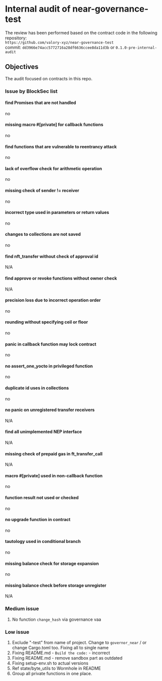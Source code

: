 # Internal audit of near-governance-test
The review has been performed based on the contract code in the following repository:<br>
`https://github.com/valory-xyz/near-governance-test` <br>
commit: `dd3966e74acc5772716a28df6636ccee8da11d3b` or `0.1.0-pre-internal-audit`<br> 

## Objectives
The audit focused on contracts in this repo.

### Issue by BlockSec list
#### find Promises that are not handled
no
#### missing macro #[private] for callback functions
no
#### find functions that are vulnerable to reentrancy attack
no
#### lack of overflow check for arithmetic operation
no
#### missing check of sender != receiver
no
#### incorrect type used in parameters or return values
no
#### changes to collections are not saved
no
#### find nft_transfer without check of approval id
N/A
#### find approve or revoke functions without owner check
N/A
#### precision loss due to incorrect operation order
no
#### rounding without specifying ceil or floor
no
#### panic in callback function may lock contract
no
#### no assert_one_yocto in privileged function
no
#### duplicate id uses in collections
no
#### no panic on unregistered transfer receivers
N/A
#### find all unimplemented NEP interface
N/A
#### missing check of prepaid gas in ft_transfer_call
N/A
#### macro #[private] used in non-callback function
no
#### function result not used or checked
no
#### no upgrade function in contract
no
#### tautology used in conditional branch
no
#### missing balance check for storage expansion
no
#### missing balance check before storage unregister
N/A

### Medium issue
1. No function `change_hash` via governance vaa 

### Low issue
1. Exclude "-test" from name of project. Change to `governor_near` / or change Cargo.toml too. Fixing all to single name
2. Fixing README.md - `Build the code:` - incorrect
3. Fixing README.md - remove sandbox part as outdated  
4. Fixing setup-env.sh to actual versions
5. Ref state/byte_utils to Wormhole in README
6. Group all private functions in one place.

